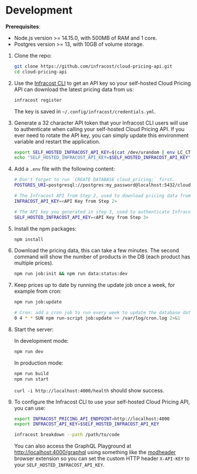 # Development

**Prerequisites**:

 * Node.js version >= 14.15.0, with 500MB of RAM and 1 core.
 * Postgres version >= 13, with 10GB of volume storage.


1. Clone the repo:

    ```sh
    git clone https://github.com/infracost/cloud-pricing-api.git
    cd cloud-pricing-api
    ```

2. Use the [Infracost CLI](https://github.com/infracost/infracost/blob/master/README.md#quick-start) to get an API key so your self-hosted Cloud Pricing API can download the latest pricing data from us:

    ```sh
    infracost register
    ```
    The key is saved in `~/.config/infracost/credentials.yml`.

3. Generate a 32 character API token that your Infracost CLI users will use to authenticate when calling your self-hosted Cloud Pricing API. If you ever need to rotate the API key, you can simply update this environment variable and restart the application.

    ```sh
    export SELF_HOSTED_INFRACOST_API_KEY=$(cat /dev/urandom | env LC_CTYPE=C tr -dc 'a-zA-Z0-9' | fold -w 32 | head -n 1)
    echo "SELF_HOSTED_INFRACOST_API_KEY=$SELF_HOSTED_INFRACOST_API_KEY"
    ```

4. Add a `.env` file with the following content:

    ```sh
    # Don't forget to run `CREATE DATABASE cloud_pricing;` first.
    POSTGRES_URI=postgresql://postgres:my_password@localhost:5432/cloud_pricing
    
    # The Infracost API from Step 2, used to download pricing data from us.
    INFRACOST_API_KEY=<API Key from Step 2>

    # The API key you generated in step 3, used to authenticate Infracost CLI users with your self-hosted Cloud Pricing API.
    SELF_HOSTED_INFRACOST_API_KEY=<API Key from Step 3>
    ```

5. Install the npm packages:

    ```sh
    npm install
    ```

6. Download the pricing data, this can take a few minutes. The second command will show the number of products in the DB (each product has multiple prices).
   
    ```sh
    npm run job:init && npm run data:status:dev
    ```

7. Keep prices up to date by running the update job once a week, for example from cron:

    ```sh
    npm run job:update

    # Cron: add a cron job to run every week to update the database data. The cron entry should look something like:
    0 4 * * SUN npm run-script job:update >> /var/log/cron.log 2>&1
    ```

8. Start the server:

    In development mode:
    ```sh
    npm run dev
    ```

    In production mode:
    ```sh
    npm run build
    npm run start
    ```

    `curl -i http://localhost:4000/health` should show success.

9. To configure the Infracost CLI to use your self-hosted Cloud Pricing API, you can use:

    ```sh
    export INFRACOST_PRICING_API_ENDPOINT=http://localhost:4000
    export INFRACOST_API_KEY=$SELF_HOSTED_INFRACOST_API_KEY
    
    infracost breakdown --path /path/to/code
    ```

    You can also access the GraphQL Playground at [http://localhost:4000/graphql](http://localhost:4000/graphql) using something like the [modheader](https://bewisse.com/modheader/) browser extension so you can set the custom HTTP header `X-API-KEY` to your `SELF_HOSTED_INFRACOST_API_KEY`.
